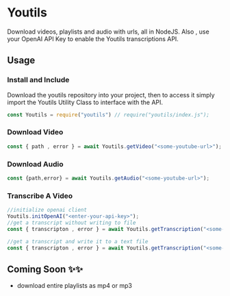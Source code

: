 # Youtils
Download videos, playlists and audio with urls, all in NodeJS. Also , use your OpenAI API Key to enable the Youtils transcriptions API.


## Usage
### Install and Include
Download the youtils repository into your project, then to access it simply import the Youtils Utility Class to interface with the API.

```javascript
const Youtils = require("youtils") // require("youtils/index.js");
```

### Download Video
```javascript
const { path , error } = await Youtils.getVideo("<some-youtube-url>");
```

### Download Audio
```javascript
const {path,error} = await Youtils.getAudio("<some-youtube-url>");
```

### Transcribe A Video
```javascript
//initialize openai client
Youtils.initOpenAI("<enter-your-api-key>");
//get a transcript without writing to file
const { transcripton , error } = await Youtils.getTranscription("<some-youtube-url>");

//get a transcript and write it to a text file
const { transcripton , error } = await Youtils.getTranscription("<some-youtube-url>",true);
```



## Coming Soon ✨✨
- download entire playlists as mp4 or mp3
